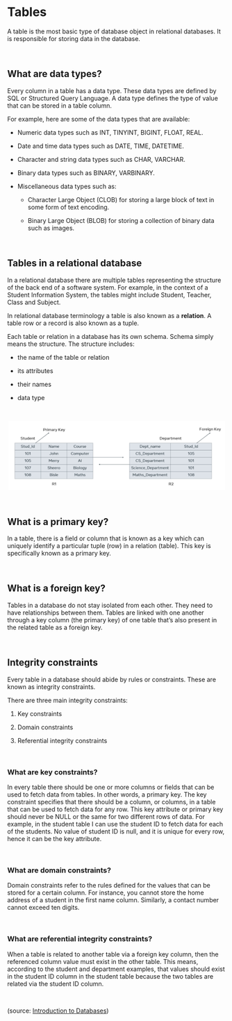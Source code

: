 # Tables

A table is the most basic type of database object in relational databases. It is responsible for storing data in the database.

&nbsp;

## What are data types?

Every column in a table has a data type. These data types are defined by SQL or Structured Query Language. A data type defines the type of value that can be stored in a table column. 

For example, here are some of the data types that are available:

- Numeric data types such as INT, TINYINT, BIGINT, FLOAT, REAL. 

- Date and time data types such as DATE, TIME, DATETIME. 

- Character and string data types such as CHAR, VARCHAR. 

- Binary data types such as BINARY, VARBINARY. 

- Miscellaneous data types such as: 

    - Character Large Object (CLOB) for storing a large block of text in some form of text encoding.   

    - Binary Large Object (BLOB) for storing a collection of binary data such as images. 


&nbsp;

## Tables in a relational database

In a relational database there are multiple tables representing the structure of the back end of a software system. For example, in the context of a Student Information System, the tables might include Student, Teacher, Class and Subject.

In relational database terminology a table is also known as a **relation**. A table row or a record is also known as a tuple.

Each table or relation in a database has its own schema. Schema simply means the structure. The structure includes:

- the name of the table or relation  

- its attributes

- their names  

- data type 

&nbsp;

<img src="../images/primary-foreign-key.png" alt="primary-foreign" width="500" style="margin-left: auto; margin-right: auto; display: block;"/>

&nbsp;


## What is a primary key?

In a table, there is a field or column that is known as a key which can uniquely identify a particular tuple (row) in a relation (table). This key is specifically known as a primary key.

&nbsp;

## What is a foreign key?

Tables in a database do not stay isolated from each other. They need to have relationships between them. Tables are linked with one another through a key column (the primary key) of one table that’s also present in the related table as a foreign key.

&nbsp;

## Integrity constraints

Every table in a database should abide by rules or constraints. These are known as integrity constraints.

There are three main integrity constraints:

1. Key constraints

2. Domain constraints

3. Referential integrity constraints

&nbsp;

### What are key constraints?

In every table there should be one or more columns or fields that can be used to fetch data from tables. In other words, a primary key. The key constraint specifies that there should be a column, or columns, in a table that can be used to fetch data for any row. This key attribute or primary key should never be NULL or the same for two different rows of data. For example, in the student table I can use the student ID to fetch data for each of the students. No value of student ID is null, and it is unique for every row, hence it can be the key attribute.

&nbsp;

### What are domain constraints?

Domain constraints refer to the rules defined for the values that can be stored for a certain column. For instance, you cannot store the home address of a student in the first name column. Similarly, a contact number cannot exceed ten digits.

&nbsp;

### What are referential integrity constraints?

When a table is related to another table via a foreign key column, then the referenced column value must exist in the other table. This means, according to the student and department examples, that values should exist in the student ID column in the student table because the two tables are related via the student ID column.

&nbsp;

(source: [Introduction to Databases](https://www.coursera.org/learn/introduction-to-databases))